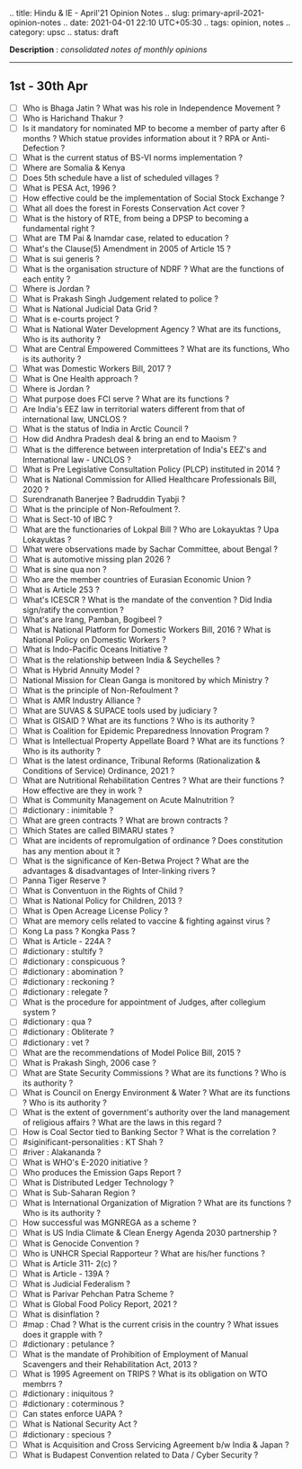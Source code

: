 .. title: Hindu & IE - April'21 Opinion Notes
.. slug: primary-april-2021-opinion-notes
.. date: 2021-04-01 22:10 UTC+05:30
.. tags: opinion, notes
.. category: upsc
.. status: draft

**Description** : *consolidated notes of monthly opinions*

***
<!-- TEASER_END -->

## 1st - 30th Apr

- [ ] Who is Bhaga Jatin ? What was his role in Independence Movement ?
- [ ] Who is Harichand Thakur ?
- [ ] Is it mandatory for nominated MP to become a member of party after 6 months ? Which statue provides information about it ? RPA or Anti-Defection ?
- [ ] What is the current status of BS-VI norms implementation ?
- [ ] Where are Somalia & Kenya
- [ ] Does 5th schedule have a list of scheduled villages ?
- [ ] What is PESA Act, 1996 ?
- [ ] How effective could be the implementation of Social Stock Exchange ?
- [ ] What all does the forest in Forests Conservation Act cover ?
- [ ] What is the history of RTE, from being a DPSP to becoming a fundamental right ?
- [ ] What are TM Pai & Inamdar case, related to education ?
- [ ] What's the Clause(5) Amendment in 2005 of Article 15 ?
- [ ] What is sui generis ?
- [ ] What is the organisation structure of NDRF ? What are the functions of each entity ?
- [ ] Where is Jordan ?
- [ ] What is Prakash Singh Judgement related to police ?
- [ ] What is National Judicial Data Grid ?
- [ ] What is e-courts project ?
- [ ] What is National Water Development Agency ? What are its functions, Who is its authority ?
- [ ] What are Central Empowered Committees ? What are its functions, Who is its authority ?
- [ ] What was Domestic Workers Bill, 2017 ?
- [ ] What is One Health approach ?
- [ ] Where is Jordan ?
- [ ] What purpose does FCI serve ? What are its functions ?
- [ ] Are India's EEZ law in territorial waters different from that of international law, UNCLOS ?
- [ ] What is the status of India in Arctic Council ?
- [ ] How did Andhra Pradesh deal & bring an end to Maoism ?
- [ ] What is the difference between interpretation of India's EEZ's and International law - UNCLOS ?
- [ ] What is Pre Legislative Consultation Policy (PLCP) instituted in 2014 ?
- [ ] What is National Commission for Allied Healthcare Professionals Bill, 2020 ?
- [ ] Surendranath Banerjee ? Badruddin Tyabji ?
- [ ] What is the principle of Non-Refoulment ?.
- [ ] What is Sect-10 of IBC ?
- [ ] What are the functionaries of Lokpal Bill ? Who are Lokayuktas ? Upa Lokayuktas ?
- [ ] What were observations made by Sachar Committee, about Bengal ?
- [ ] What is automotive missing plan 2026 ?
- [ ] What is sine qua non ?
- [ ] Who are the member countries of Eurasian Economic Union ?
- [ ] What is Article 253 ?
- [ ] What's ICESCR ? What is the mandate of the convention ? Did India sign/ratify the convention ?
- [ ] What's are Irang, Pamban, Bogibeel ?
- [ ] What is National Platform for Domestic Workers Bill, 2016 ? What is National Policy on Domestic Workers ?
- [ ] What is Indo-Pacific Oceans Initiative ?
- [ ] What is the relationship between India & Seychelles ?
- [ ] What is Hybrid Annuity Model ?
- [ ] National Mission for Clean Ganga is monitored by which Ministry ?
- [ ] What is the principle of Non-Refoulment ?
- [ ] What is AMR Industry Alliance ?
- [ ] What are SUVAS & SUPACE tools used by judiciary ?
- [ ] What is GISAID ? What are its functions ? Who is its authority ?
- [ ] What is Coalition for Epidemic Preparedness Innovation Program ?
- [ ] What is Intellectual Property Appellate Board ? What are its functions ? Who is its authority ?
- [ ] What is the latest ordinance, Tribunal Reforms (Rationalization & Conditions of Service) Ordinance, 2021 ?
- [ ] What are Nutritional Rehabilitation Centres ? What are their functions ? How effective are they in work ?
- [ ] What is Community Management on Acute Malnutrition ?
- [ ] #dictionary : inimitable ?
- [ ] What are green contracts ? What are brown contracts ?
- [ ] Which States are called BIMARU states ?
- [ ] What are incidents of repromulgation of ordinance ? Does constitution has any mention about it ?
- [ ] What is the significance of Ken-Betwa Project ? What are the advantages & disadvantages of Inter-linking rivers ?
- [ ] Panna Tiger Reserve ?
- [ ] What is Conventuon in the Rights of Child ?
- [ ] What is National Policy for Children, 2013 ?
- [ ] What is Open Acreage License Policy ?
- [ ] What are memory cells related to vaccine & fighting against virus ?
- [ ] Kong La pass ? Kongka Pass ?
- [ ] What is Article - 224A ?
- [ ] #dictionary : stultify ?
- [ ] #dictionary : conspicuous ?
- [ ] #dictionary : abomination ?
- [ ] #dictionary : reckoning ?
- [ ] #dictionary : relegate ?
- [ ] What is the procedure for appointment of Judges, after collegium system ?
- [ ] #dictionary : qua ?
- [ ] #dictionary : Obliterate ?
- [ ] #dictionary : vet ?
- [ ] What are the recommendations of Model Police Bill, 2015 ?
- [ ] What is Prakash Singh, 2006 case ?
- [ ] What are State Security Commissions ? What are its functions ? Who is its authority ?
- [ ] What is Council on Energy Environment & Water ? What are its functions ? Who is its authority ?
- [ ] What is the extent of government's authority over the land management of religious affairs ? What are the laws in this regard ?
- [ ] How is Coal Sector tied to Banking Sector ? What is the correlation ?
- [ ] #siginificant-personalities : KT Shah ?
- [ ] #river : Alakananda ?
- [ ] What is WHO's E-2020 initiative ?
- [ ] Who produces the Emission Gaps Report ?
- [ ] What is Distributed Ledger Technology ?
- [ ] What is Sub-Saharan Region ?
- [ ] What is International Organization of Migration ? What are its functions ? Who is its authority ?
- [ ] How successful was MGNREGA as a scheme ?
- [ ] What is US India Climate & Clean Energy Agenda 2030 partnership ?
- [ ] What is Genocide Convention ?
- [ ] Who is UNHCR Special Rapporteur ? What are his/her functions ?
- [ ] What is Article 311- 2(c) ?
- [ ] What is Article - 139A ?
- [ ] What is Judicial Federalism ?
- [ ] What is Parivar Pehchan Patra Scheme ?
- [ ] What is Global Food Policy Report, 2021 ?
- [ ] What is disinflation ?
- [ ] #map : Chad ? What is the current crisis in the country ? What issues does it grapple with ?
- [ ] #dictionary : petulance ?
- [ ] What is the mandate of Prohibition of Employment of Manual Scavengers and their Rehabilitation Act, 2013 ?
- [ ] What is 1995 Agreement on TRIPS ? What is its obligation on WTO membrrs ?
- [ ] #dictionary : iniquitous ?
- [ ] #dictionary : coterminous ?
- [ ] Can states enforce UAPA ?
- [ ] What is National Security Act ?
- [ ] #dictionary : specious ?
- [ ] What is Acquisition and Cross Servicing Agreement b/w India & Japan ?
- [ ] What is Budapest Convention related to Data / Cyber Security ?